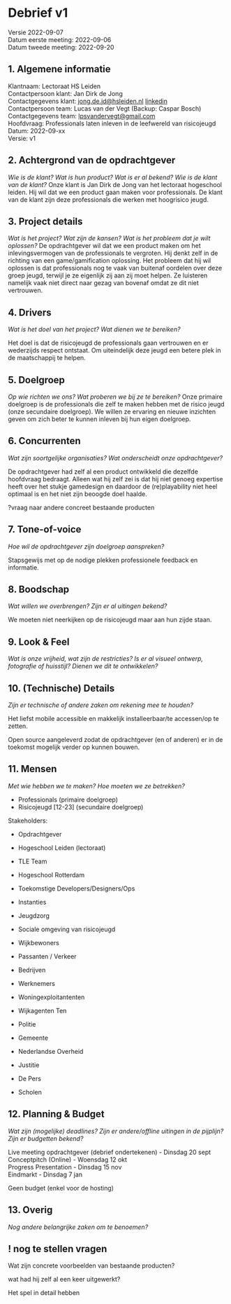 # Debrief v1

Versie 2022-09-07  
Datum eerste meeting: 2022-09-06  
Datum tweede meeting: 2022-09-20  
## 1. Algemene informatie

Klantnaam: Lectoraat HS Leiden  
Contactpersoon klant: Jan Dirk de Jong  
Contactgegevens klant: jong.de.jd@hsleiden.nl [linkedin](https://www.linkedin.com/in/jan-dirk-de-jong-a7b9b215/)  
Contactpersoon team: Lucas van der Vegt (Backup: Caspar Bosch)  
Contactgegevens team: lpsvandervegt@gmail.com  
Hoofdvraag: Professionals laten inleven in de leefwereld van risicojeugd  
Datum: 2022-09-xx  
Versie: v1  

## 2. Achtergrond van de opdrachtgever
*Wie is de klant? Wat is hun product? Wat is er al bekend? Wie is de klant van de klant?*
Onze klant is Jan Dirk de Jong van het lectoraat hogeschool leiden. Hij wil dat we een product gaan maken voor professionals. De klant van de klant zijn deze professionals die werken met hoogrisico jeugd.

## 3. Project details
*Wat is het project? Wat zijn de kansen? Wat is het probleem dat je wilt oplossen?*
De opdrachtgever wil dat we een product maken om het inlevingsvermogen van de professionals te vergroten. Hij denkt zelf in de richting van een game/gamification oplossing. Het probleem dat hij wil oplossen is dat professionals nog te vaak van buitenaf oordelen over deze groep jeugd, terwijl je ze eigenlijk zij aan zij moet helpen. Ze luisteren namelijk vaak niet direct naar gezag van bovenaf omdat ze dit niet vertrouwen.

## 4. Drivers
*Wat is het doel van het project? Wat dienen we te bereiken?*

Het doel is dat de risicojeugd de professionals gaan vertrouwen en er wederzijds respect ontstaat. Om uiteindelijk deze jeugd een betere plek in de maatschappij te helpen.

## 5. Doelgroep
*Op wie richten we ons? Wat proberen we bij ze te bereiken?*
Onze primaire doelgroep is de professionals die zelf te maken hebben met de risico jeugd (onze secundaire doelgroep). We willen ze ervaring en nieuwe inzichten geven om zich beter te kunnen inleven bij hun eigen doelgroep.

## 6. Concurrenten
*Wat zijn soortgelijke organisaties? Wat onderscheidt onze opdrachtgever?*

De opdrachtgever had zelf al een product ontwikkeld die dezelfde hoofdvraag bedraagt. Alleen wat hij zelf zei is dat hij niet genoeg expertise heeft over het stukje gamedesign en daardoor de (re)playability niet heel optimaal is en het niet zijn beoogde doel haalde.

?vraag naar andere concreet bestaande producten

## 7. Tone-of-voice
*Hoe wil de opdrachtgever zijn doelgroep aanspreken?*

Stapsgewijs met op de nodige plekken professionele feedback en informatie.

## 8. Boodschap
*Wat willen we overbrengen? Zijn er al uitingen bekend?*

We moeten niet neerkijken op de risicojeugd maar aan hun zijde staan.

<!-- TODO: (?!) -->

## 9. Look & Feel
*Wat is onze vrijheid, wat zijn de restricties? Is er al visueel ontwerp, fotografie of huisstijl? Dienen we dit te ontwikkelen?*

<!-- TODO: vragen -->

## 10. (Technische) Details
*Zijn er technische of andere zaken om rekening mee te houden?*

Het liefst mobile accessible en makkelijk installeerbaar/te accessen/op te zetten.

Open source aangeleverd zodat de opdrachtgever (en of anderen) er in de toekomst mogelijk verder op kunnen bouwen.

## 11. Mensen
*Met wie hebben we te maken? Hoe moeten we ze betrekken?*

- Professionals (primaire doelgroep)
- Risicojeugd [12-23] (secundaire doelgroep)

Stakeholders:
- Opdrachtgever
- Hogeschool Leiden (lectoraat)
- TLE Team
- Hogeschool Rotterdam
- Toekomstige Developers/Designers/Ops

- Instanties
- Jeugdzorg
- Sociale omgeving van risicojeugd
- Wijkbewoners
- Passanten / Verkeer
- Bedrijven
- Werknemers
- Woningexploitantenten
- Wijkagenten Ten
- Politie
- Gemeente
- Nederlandse Overheid
- Justitie
- De Pers
- Scholen


## 12. Planning & Budget
*Wat zijn (mogelijke) deadlines? Zijn er andere/offline uitingen in de pijplijn? Zijn er budgetten bekend?*

Live meeting opdrachtgever (debrief ondertekenen) - Dinsdag 20 sept  
Conceptpitch (Online) - Woensdag 12 okt  
Progress Presentation - Dinsdag 15 nov  
Eindmarkt - Dinsdag 7 jan  


Geen budget (enkel voor de hosting)


## 13. Overig
*Nog andere belangrijke zaken om te benoemen?*


## ! nog te stellen vragen

Wat zijn concrete voorbeelden van bestaande producten?

wat had hij zelf al een keer uitgewerkt?



Het spel in detail hebben
